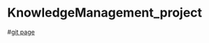 # KnowledgeManagement_project
#[git page](https://francescodicursi.github.io/KnowledgeManagement_project/)
